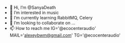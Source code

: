 - 👋 Hi, I’m @SanyaDeath
- 👀 I’m interested in music
- 🌱 I’m currently learning RabbitMQ, Celery
- 💞️ I’m looking to collaborate on ...
- 📫 How to reach me  IG='@ecocenteraudio' 
                      MAIL='alexeybwm@gmail.com'
                      TG='@ecocenteraudio' 

<!---
SanyaDeath/SanyaDeath is a ✨ special ✨ repository because its `README.md` (this file) appears on your GitHub profile.
You can click the Preview link to take a look at your changes.
--->
